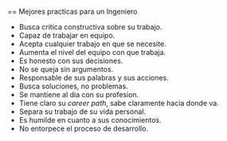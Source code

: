== Mejores practicas para un Ingeniero
- Busca critica constructiva sobre su trabajo.
- Capaz de trabajar en equipo.
- Acepta cualquier trabajo en que se necesite.
- Aumenta el nivel del equipo con que trabaja.
- Es honesto con sus decisiones.
- No se queja sin argumentos.
- Responsable de sus palabras y sus acciones.
- Busca soluciones, no problemas.
- Se mantiene al dia con su profesion.
- Tiene claro su *career path*, sabe claramente hacia donde va.
- Separa su trabajo de su vida personal.
- Es humilde en cuanto a sus conocimientos.
- No entorpece el proceso de desarrollo.

